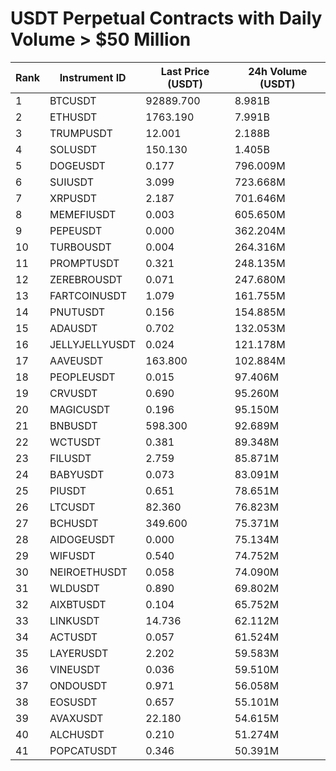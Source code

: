 # USDT Perpetual Contracts with Daily Volume > $50 Million

| Rank | Instrument ID | Last Price (USDT) | 24h Volume (USDT) |
|------|---------------|-------------------|-------------------|
| 1 | BTCUSDT | 92889.700 | 8.981B |
| 2 | ETHUSDT | 1763.190 | 7.991B |
| 3 | TRUMPUSDT | 12.001 | 2.188B |
| 4 | SOLUSDT | 150.130 | 1.405B |
| 5 | DOGEUSDT | 0.177 | 796.009M |
| 6 | SUIUSDT | 3.099 | 723.668M |
| 7 | XRPUSDT | 2.187 | 701.646M |
| 8 | MEMEFIUSDT | 0.003 | 605.650M |
| 9 | PEPEUSDT | 0.000 | 362.204M |
| 10 | TURBOUSDT | 0.004 | 264.316M |
| 11 | PROMPTUSDT | 0.321 | 248.135M |
| 12 | ZEREBROUSDT | 0.071 | 247.680M |
| 13 | FARTCOINUSDT | 1.079 | 161.755M |
| 14 | PNUTUSDT | 0.156 | 154.885M |
| 15 | ADAUSDT | 0.702 | 132.053M |
| 16 | JELLYJELLYUSDT | 0.024 | 121.178M |
| 17 | AAVEUSDT | 163.800 | 102.884M |
| 18 | PEOPLEUSDT | 0.015 | 97.406M |
| 19 | CRVUSDT | 0.690 | 95.260M |
| 20 | MAGICUSDT | 0.196 | 95.150M |
| 21 | BNBUSDT | 598.300 | 92.689M |
| 22 | WCTUSDT | 0.381 | 89.348M |
| 23 | FILUSDT | 2.759 | 85.871M |
| 24 | BABYUSDT | 0.073 | 83.091M |
| 25 | PIUSDT | 0.651 | 78.651M |
| 26 | LTCUSDT | 82.360 | 76.823M |
| 27 | BCHUSDT | 349.600 | 75.371M |
| 28 | AIDOGEUSDT | 0.000 | 75.134M |
| 29 | WIFUSDT | 0.540 | 74.752M |
| 30 | NEIROETHUSDT | 0.058 | 74.090M |
| 31 | WLDUSDT | 0.890 | 69.802M |
| 32 | AIXBTUSDT | 0.104 | 65.752M |
| 33 | LINKUSDT | 14.736 | 62.112M |
| 34 | ACTUSDT | 0.057 | 61.524M |
| 35 | LAYERUSDT | 2.202 | 59.583M |
| 36 | VINEUSDT | 0.036 | 59.510M |
| 37 | ONDOUSDT | 0.971 | 56.058M |
| 38 | EOSUSDT | 0.657 | 55.101M |
| 39 | AVAXUSDT | 22.180 | 54.615M |
| 40 | ALCHUSDT | 0.210 | 51.274M |
| 41 | POPCATUSDT | 0.346 | 50.391M |
